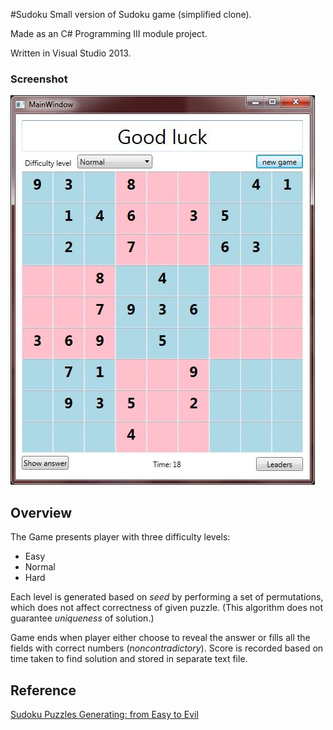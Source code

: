 #Sudoku
Small version of Sudoku game (simplified clone).

Made as an C# Programming III module project.

Written in Visual Studio 2013.

### Screenshot

![Screenshot](screenshot.JPG "Sudoku screeenshot")

## Overview

The Game presents player with three difficulty levels:
- Easy
- Normal
- Hard

Each level is generated based on *seed* by performing a set of permutations, which does not affect correctness of given puzzle. (This algorithm does not guarantee *uniqueness* of solution.)

Game ends when player either choose to reveal the answer or fills all the fields with correct numbers (*noncontradictory*). Score is recorded based on time taken to find solution and stored in separate text file.

## Reference
[Sudoku Puzzles Generating: from Easy to Evil](http://zhangroup.aporc.org/images/files/Paper_3485.pdf)
